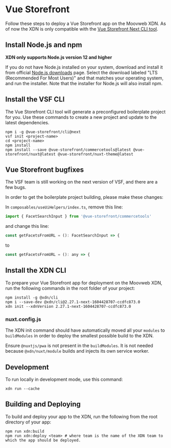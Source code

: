 # Vue Storefront

Follow these steps to deploy a Vue Storefront app on the Moovweb XDN. As of now the XDN is only compatible with the [Vue Storefront Next CLI tool](https://docs-next.vuestorefront.io/commercetools/getting-started.html#with-vue-storefront-cli-recommended).

## Install Node.js and npm

**XDN only supports Node.js version 12 and higher**

If you do not have Node.js installed on your system, download and install it from official [Node.js downloads](https://nodejs.org/en/download/) page. Select the download labeled "LTS (Recommended For Most Users)" and that matches your operating system, and run the installer. Note that the installer for Node.js will also install npm.

## Install the VSF CLI

The Vue Storefront CLI tool will generate a preconfigured boilerplate project for you. Use these commands to create a new project and update to the latest dependencies.

```
npm i -g @vue-storefront/cli@next
vsf init <project-name>
cd <project-name>
npm install
npm install --save @vue-storefront/commercetools@latest @vue-storefront/nuxt@latest @vue-storefront/nuxt-theme@latest
```

## Vue Storefront bugfixes

The VSF team is still working on the next version of VSF, and there are a few bugs.

In order to get the boilerplate project building, please make these changes:

In `composables/useUiHelpers/index.ts`, remove this line:

```js
import { FacetSearchInput } from '@vue-storefront/commercetools'
```

and change this line:

```js
const getFacetsFromURL = (): FacetSearchInput => {
```

to

```js
const getFacetsFromURL = (): any => {
```

## Install the XDN CLI

To prepare your Vue Storefront app for deployment on the Moovweb XDN, run the following commands in the root folder of your project:

```
npm install -g @xdn/cli
npm i --save-dev @xdn/cli@2.27.1-next-1604428707-ccdfc873.0
xdn init --xdnVersion 2.27.1-next-1604428707-ccdfc873.0
```

### nuxt.config.js

The XDN init command should have automatically moved all your `modules` to `buildModules` in order to deploy the smallest possible build to the XDN.

Ensure `@nuxtjs/pwa` is not present in the `buildModules`. It is not needed because `@xdn/nuxt/module` builds and injects its own service worker.

## Development

To run locally in development mode, use this command:

```
xdn run --cache
```

## Building and Deploying

To build and deploy your app to the XDN, run the following from the root directory of your app:

```
npm run xdn:build
npm run xdn:deploy <team> # where team is the name of the XDN team to which the app should be deployed.
```
